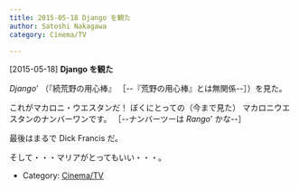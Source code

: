 ```yaml
---
title: 2015-05-18 Django を観た
author: Satoshi Nakagawa
category: Cinema/TV

---
```


[2015-05-18] **Django を観た** 

 _Django_' （『続荒野の用心棒』
［--『荒野の用心棒』とは無関係--］）を見た。

 これがマカロニ・ウエスタンだ！
ぼくにとっての（今まで見た）
マカロニウエスタンのナンバーワンです。
［--ナンバーツーは _Rango_' かな--］

 最後はまるで Dick Francis だ。

 そして・・・マリアがとってもいい・・・。

- Category: [Cinema/TV](https://merapano.github.io/categories.html#Cinema/TV)

